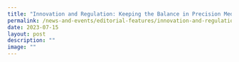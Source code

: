 ```yaml
---
title: "Innovation and Regulation: Keeping the Balance in Precision Medicine"
permalink: /news-and-events/editorial-features/innovation-and-regulation-keeping-the-balance/
date: 2023-07-15
layout: post
description: ""
image: ""
---
```

